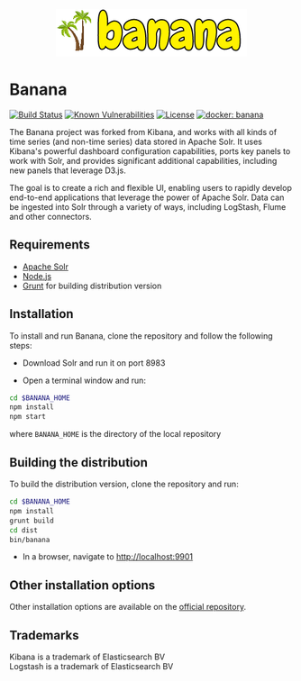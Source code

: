<p align="center">
  <img src="https://raw.githubusercontent.com/aadel/banana/develop/src/img/banana.png"/>
</p>

# Banana

[![Build Status](https://travis-ci.org/aadel/banana-standalone.svg?branch=latest)](https://travis-ci.org/aadel/banana-standalone) [![Known Vulnerabilities](https://snyk.io/test/github/aadel/banana-standalone/badge.svg?targetFile=package.json)](https://snyk.io/test/github/aadel/banana-standalone?targetFile=package.json)
[![License](https://img.shields.io/badge/license-Apache%202.0-blue.svg)](https://github.com/aadel/banana-standalone/blob/master/LICENSE.md)
[![docker: banana](https://img.shields.io/badge/docker-banana-blue)](https://hub.docker.com/r/aaadel/banana)

The Banana project was forked from Kibana, and works with all kinds of time series (and non-time series) data stored in Apache Solr. It uses Kibana's powerful dashboard configuration capabilities, ports key panels to work with Solr, and provides significant additional capabilities, including new panels that leverage D3.js.

The goal is to create a rich and flexible UI, enabling users to rapidly develop end-to-end applications that leverage the power of Apache Solr. Data can be ingested into Solr through a variety of ways, including LogStash, Flume and other connectors.

## Requirements

* [Apache Solr](https://lucene.apache.org/solr/)
* [Node.js](https://nodejs.org)
* [Grunt](https://gruntjs.com/) for building distribution version

## Installation

To install and run Banana, clone the repository and follow the following steps:

* Download Solr and run it on port 8983

* Open a terminal window and run:

```sh
cd $BANANA_HOME
npm install
npm start
```

where `BANANA_HOME` is the directory of the local repository

## Building the distribution

To build the distribution version, clone the repository and run:

```sh
cd $BANANA_HOME
npm install
grunt build
cd dist
bin/banana
```

* In a browser, navigate to [http://localhost:9901](http://localhost:9901)

## Other installation options

Other installation options are available on the [official repository](https://github.com/lucidworks/banana).

## Trademarks

Kibana is a trademark of Elasticsearch BV  
Logstash is a trademark of Elasticsearch BV

